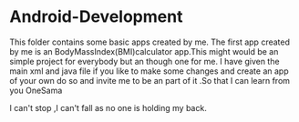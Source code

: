 # Android-Development
This folder contains some basic apps created by  me.
The first app created by me is an BodyMassIndex(BMI)calculator app.This might would be an simple project for everybody but an though one for me.
I have given the main xml and java file if you like to make some changes and create an app of your own do so and invite me to be an part of it .So that I can learn from you OneSama





I can't stop ,I can't fall as no one is holding my back.
